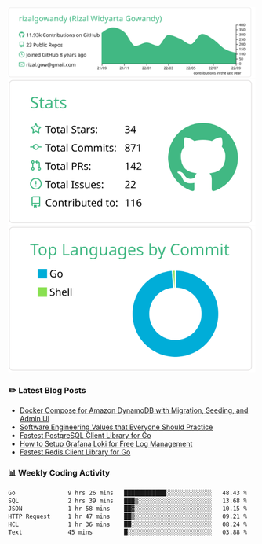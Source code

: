 ![profile-details](profile-summary-card-output/vue/0-profile-details.svg)
![stats](profile-summary-card-output/vue/3-stats.svg)
![most-commit-language](profile-summary-card-output/vue/2-most-commit-language.svg)

### :pencil2: Latest Blog Posts
<!-- BLOG-POST-LIST:START -->
- [Docker Compose for Amazon DynamoDB with Migration, Seeding, and Admin UI](https://medium.com/geekculture/docker-compose-for-amazon-dynamodb-with-migration-seeding-and-admin-ui-db11a348cc6a?source=rss-5763b0f1aba6------2)
- [Software Engineering Values that Everyone Should Practice](https://levelup.gitconnected.com/software-engineering-values-that-everyone-should-practice-c980d00cd103?source=rss-5763b0f1aba6------2)
- [Fastest PostgreSQL Client Library for Go](https://levelup.gitconnected.com/fastest-postgresql-client-library-for-go-579fa97909fb?source=rss-5763b0f1aba6------2)
- [How to Setup Grafana Loki for Free Log Management](https://levelup.gitconnected.com/how-to-setup-grafana-loki-for-free-log-management-ceb60558503c?source=rss-5763b0f1aba6------2)
- [Fastest Redis Client Library for Go](https://levelup.gitconnected.com/fastest-redis-client-library-for-go-7993f618f5ab?source=rss-5763b0f1aba6------2)
<!-- BLOG-POST-LIST:END -->

### 📊 Weekly Coding Activity
<!--START_SECTION:waka-->

```text
Go               9 hrs 26 mins   ████████████░░░░░░░░░░░░░   48.43 %
SQL              2 hrs 39 mins   ███▒░░░░░░░░░░░░░░░░░░░░░   13.68 %
JSON             1 hr 58 mins    ██▓░░░░░░░░░░░░░░░░░░░░░░   10.15 %
HTTP Request     1 hr 47 mins    ██▒░░░░░░░░░░░░░░░░░░░░░░   09.21 %
HCL              1 hr 36 mins    ██░░░░░░░░░░░░░░░░░░░░░░░   08.24 %
Text             45 mins         █░░░░░░░░░░░░░░░░░░░░░░░░   03.88 %
```

<!--END_SECTION:waka-->
